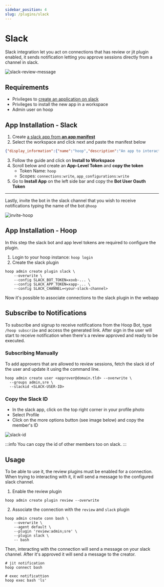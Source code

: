```yaml
---
sidebar_position: 4
slug: /plugins/slack
---
```


# Slack

Slack integration let you act on connections that has review or jit plugin enabled, it sends notification letting you approve sessions directly from a channel in slack.

![slack-review-message](https://hoopartifacts.s3.amazonaws.com/screenshots/slack-review-message.jpg)


## Requirements

- Privileges to [create an application on slack](https://api.slack.com/apps)
- Privileges to install the new app in a workspace
- Admin user on hoop

## App Installation - Slack

1. Create [a slack app from **an app manifest**](https://api.slack.com/apps?new_app=1)
2. Select the workspace and click next and paste the manifest below

```json
{"display_information":{"name":"hoop","description":"An app to interact with a hoop gateway instance","background_color":"#7a7879"},"features":{"bot_user":{"display_name":"Hoop Bot","always_online":true},"slash_commands":[{"command":"/hoop","description":"Subscribe to notifications sent by Hoop","usage_hint":"subscribe","should_escape":false}]},"oauth_config":{"scopes":{"bot":["app_mentions:read","channels:read","chat:write","commands","im:write","channels:manage","groups:write","mpim:write"]}},"settings":{"event_subscriptions":{"bot_events":["app_mention"]},"interactivity":{"is_enabled":true},"org_deploy_enabled":false,"socket_mode_enabled":true,"token_rotation_enabled":false}}
```

3. Follow the guide and click on **Install to Workspace**
4. Scroll below and create an **App-Level Token** and **copy the token**
	- Token Name: `hoop`
	- Scopes: `connections:write`, `app_configurations:write`
5. Go to **Install App** on the left side bar and copy the **Bot User Oauth Token**

---

Lastly, invite the bot in the slack channel that you wish to receive notifications typing the name of the bot `@hoop`

![invite-hoop](https://hoopartifacts.s3.amazonaws.com/screenshots/slack-invite-bot.png)

## App Installation - Hoop

In this step the slack bot and app level tokens are required to configure the plugin.

1. Login to your hoop instance: `hoop login`
2. Create the slack plugin

```shell
hoop admin create plugin slack \
	--overwrite \
	--config SLACK_BOT_TOKEN=xoxb-... \
	--config SLACK_APP_TOKEN=xapp-... \
	--config SLACK_CHANNEL=<your-slack-channel>
```

Now it's possible to associate connections to the slack plugin in the webapp 

## Subscribe to Notifications

To subscribe and signup to receive notifications from the Hoop Bot, type `/hoop subscribe` and access the generated link. After sign in the user will start to receive notification when there's a review approved and ready to be executed.

### Subscribing Manually

To add approvers that are allowed to review sessions, fetch the slack id of the user and update it using the command line.

```shell
hoop admin create user <approver@domain.tld> --overwrite \
  --groups admin,sre \
  --slackid <SLACK-USER-ID>
```

### Copy the Slack ID

- In the slack app, click on the top right corner in your profile photo
- Select Profile
- Click on the more options button (see image below) and copy the member's ID

![slack-id](https://hoopartifacts.s3.amazonaws.com/screenshots/slack-copy-slackid.png)

:::info
You can copy the id of other members too on slack.
:::

## Usage

To be able to use it, the review plugins must be enabled for a connection. When trying to interacting with it, it will send a message to the configured slack channel.

1. Enable the review plugin

```shell
hoop admin create plugin review --overwrite
```

2. Associate the connection with the `review` and `slack` plugin

```shell
hoop admin create conn bash \
	--overwrite \
	--agent default \
	--plugin 'review:admin;sre' \
	--plugin slack \
	-- bash
```

Then, interacting with the connection will send a message on your slack channel. After it's approved it will send a message to the creator.

```shell
# jit notification
hoop connect bash
```

```shell
# exec notificattion
hoop exec bash 'ls'
```

